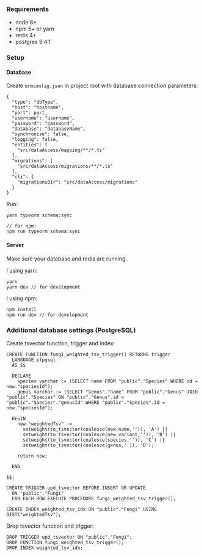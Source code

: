 ### Requirements
- node 8+
- npm 5+ or yarn
- redis 4+
- postgres 9.4.1

### Setup
#### Database
Create `ormconfig.json` in project root with database connection parameters:
```
{
  "type": "dbType",
  "host": "hostname",
  "port": port,
  "username": "username",
  "password": "password",
  "database": "databaseName",
  "synchronize": false,
  "logging": false,
  "entities": [
    "src/dataAccess/mapping/**/*.ts"
  ],
  "migrations": [
    "src/dataAccess/migrations/**/*.ts"
  ],
  "cli": {
    "migrationsDir": "src/dataAccess/migrations"
  }
}

```

Run:
```
yarn typeorm schema:sync

// for npm:
npm run typeorm schema:sync
````

#### Server
Make sure your database and redis are running.

I using yarn:
```
yarn
yarn dev // for development
```
I using npm:
```
npm install
npm run dev // for development
```

### Additional database settings (PostgreSQL)

Create tsvector function, trigger and index:
```
CREATE FUNCTION fungi_weighted_tsv_trigger() RETURNS trigger
  LANGUAGE plpgsql
  AS $$

  DECLARE
    species varchar := (SELECT name FROM "public"."Species" WHERE id = new."speciesId");
    genus varchar := (SELECT "Genus"."name" FROM "public"."Genus" JOIN "public"."Species" ON "public"."Genus".id = "public"."Species"."genusId" WHERE "public"."Species".id = new."speciesId");

  BEGIN
    new."weightedTsv" :=
      setweight(to_tsvector(coalesce(new.name,'')), 'A') ||
      setweight(to_tsvector(coalesce(new.variant,'')), 'B') ||
      setweight(to_tsvector(coalesce(species,'')), 'C') ||
      setweight(to_tsvector(coalesce(genus,'')), 'D');

    return new;

  END

$$;

CREATE TRIGGER upd_tsvector BEFORE INSERT OR UPDATE
  ON "public"."Fungi"
  FOR EACH ROW EXECUTE PROCEDURE fungi_weighted_tsv_trigger();

CREATE INDEX weighted_tsv_idx ON "public"."Fungi" USING GIST("weightedTsv");
```

Drop tsvector function and trigger:
```
DROP TRIGGER upd_tsvector ON "public"."Fungi";
DROP FUNCTION fungi_weighted_tsv_trigger();
DROP INDEX weighted_tsv_idx;
```
